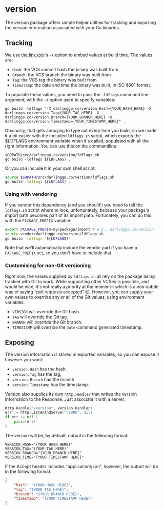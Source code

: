 # version

The version package offers simple helper utilties for tracking and exposing the version information associated with your Go binaries.

## Tracking

We use [the link tool](https://golang.org/cmd/link/)'s `-X` option to embed values at build time. The values are:

* `Hash`: the VCS commit hash the binary was built from
* `Branch`: the VCS branch the binary was built from
* `Tag`: the VCS tag the binary was built from
* `Timestamp`: the date and time the binary was built, in ISO 8601 format.

To populate these values, you need to pass the `-ldflags` command line argument, with the `-X` option used to specify variables:

```
go build -ldflags "-X darlinggo.co/version.Hash={YOUR_HASH_HERE} -X darlinggo.co/version.Tag={YOUR_TAG_HERE} -X darlinggo.co/version.Branch={YOUR_BRANCH_HERE} -X darlinggo.co/version.Timestamp={YOUR_TIMESTAMP_HERE}" .
```

Obviously, that gets annoying to type out every time you build, so we made it a bit easier with the included `ldflags.sh` script, which exports the $LDFLAGS environment variable when it's called, populated wtih all the right information. You can use this on the commandline:

```
$GOPATH/src/darlinggo.co/version/ldflags.sh
go build -ldflags ${LDFLAGS} .
```

Or you can include it in your own shell script:

```sh
source $GOPATH/src/darlinggo.co/version/ldflags.sh
go build -ldflags ${LDFLAGS} .
```

### Using with vendoring

If you vendor this dependency (and you should!) you need to tell the `ldflags.sh` script where to look, unfortunately, because your package's import path becomes part of its import path. Fortunately, you can do this with the `PACKAGE_PREFIX` variable:

```sh
export PACKAGE_PREFIX=my/package/import # e.g., darlinggo.co/version
source vendor/darlinggo.co/version/ldflags.sh
go build -ldflags "${LDFLAGS}" .
```

Note that we'll automatically include the vendor part if you have a `PACKAGE_PREFIX` set, so you don't have to include that.

### Customising for non-Git versioning

Right now, the values supplied by `ldflags.sh` all rely on the package being tracked with Git to work. While supporting other VCSes is possible, and would be nice, it's not really a priority at the moment—which is a non-subtle way of saying “pull requests accepted” 😉. However, you can supply your own values to override any or all of the Git values, using environment variables:

* `VERSION` will override the Git hash.
* `TAG` will override the Git tag.
* `BRANCH` will override the Git branch.
* `TIMESTAMP` will override the `date`-command generated timestamp.

## Exposing

The version information is stored in exported variables, so you can expose it however you want:

* `version.Hash` has the hash.
* `version.Tag` has the tag.
* `version.Branch` has the branch.
* `version.Timestamp` has the timestamp.

Version also supplies its own `http.Handler` that writes the version information to the Response. Just associate it with a server:

```go
http.Handle("/version", version.Handler)
err := http.ListenAndServe(":8080", nil)
if err != nil {
	panic(err)
}
```

The version will be, by default, output in the following format:

```
VERSION_HASH="{YOUR HASH HERE}"
VERSION_TAG="{YOUR TAG HERE}"
VERSION_BRANCH="{YOUR BRANCH HERE}"
VERSION_TIME="{YOUR TIMESTAMP HERE}"
```

If the Accept header includes "application/json", however, the output will be in the following format:

```json
{
	"hash": "{YOUR HASH HERE}",
	"tag": "{YOUR TAG HERE}",
	"branch": "{YOUR BRANCH HERE}",
	"timestamp": "{YOUR TIMESTAMP HERE}"
}
```
